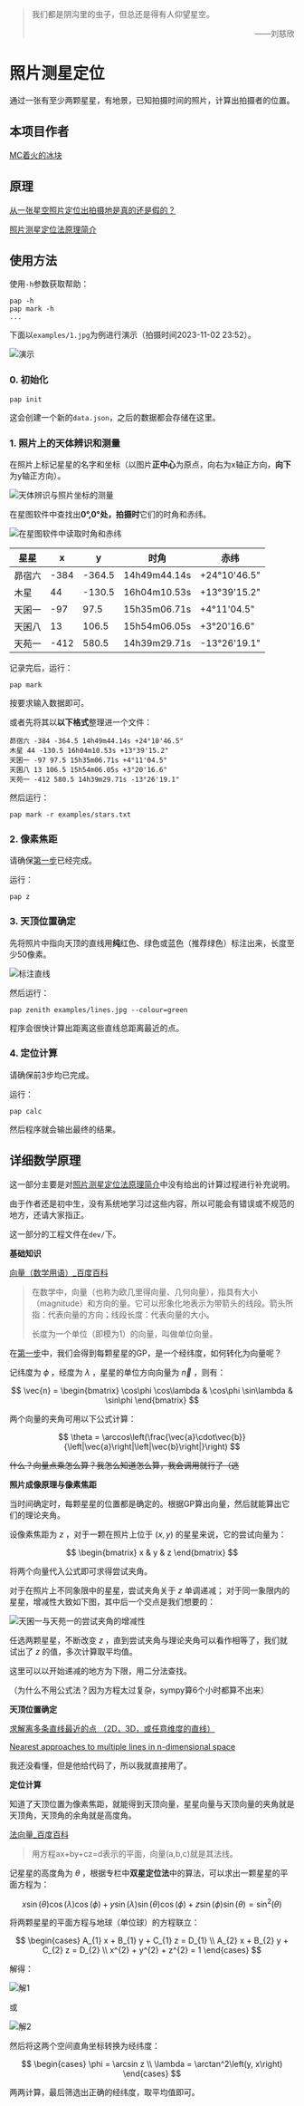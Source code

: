 > 我们都是阴沟里的虫子，但总还是得有人仰望星空。
> <p align="right">——刘慈欣</p>

# 照片测星定位

通过一张有至少两颗星星，有地景，已知拍摄时间的照片，计算出拍摄者的位置。

## 本项目作者

[MC着火的冰块](https://space.bilibili.com/551409211)

## 原理

[从一张星空照片定位出拍摄地是真的还是假的？](https://www.bilibili.com/video/BV1Dx4y117yM)

[照片测星定位法原理简介](https://www.bilibili.com/read/cv28301382)

## 使用方法

使用`-h`参数获取帮助：

```commandline
pap -h
pap mark -h
...
```

下面以`examples/1.jpg`为例进行演示（拍摄时间2023-11-02 23:52）。

![](examples/1.jpg "演示")

### 0. 初始化

```commandline
pap init
```

这会创建一个新的`data.json`，之后的数据都会存储在这里。

### 1. 照片上的天体辨识和测量

在照片上标记星星的名字和坐标（以图片**正中心**为原点，向右为x轴正方向，**向下**为y轴正方向）。

![](assets/marked.jpg "天体辨识与照片坐标的测量")

在星图软件中查找出**0°,0°处，拍摄时**它们的时角和赤纬。

![](assets/stellarium.jpeg "在星图软件中读取时角和赤纬")

| 星星  | x    | y      | 时角           | 赤纬           |
|-----|------|--------|--------------|--------------|
| 昴宿六 | -384 | -364.5 | 14h49m44.14s | +24°10'46.5" |
| 木星  | 44   | -130.5 | 16h04m10.53s | +13°39'15.2" |
| 天囷一 | -97  | 97.5   | 15h35m06.71s | +4°11'04.5"  |
| 天囷八 | 13   | 106.5  | 15h54m06.05s | +3°20'16.6"  |
| 天苑一 | -412 | 580.5  | 14h39m29.71s | -13°26'19.1" |

记录完后，运行：

```commandline
pap mark
```

按要求输入数据即可。

或者先将其以**以下格式**整理进一个文件：

```text
昴宿六 -384 -364.5 14h49m44.14s +24°10'46.5"
木星 44 -130.5 16h04m10.53s +13°39'15.2"
天囷一 -97 97.5 15h35m06.71s +4°11'04.5"
天囷八 13 106.5 15h54m06.05s +3°20'16.6"
天苑一 -412 580.5 14h39m29.71s -13°26'19.1"
```

然后运行：

```commandline
pap mark -r examples/stars.txt
```

### 2. 像素焦距

请确保[第一步](#1-照片上的天体辨识和测量)已经完成。

运行：

```commandline
pap z
```

### 3. 天顶位置确定

先将照片中指向天顶的直线用**纯**红色、绿色或蓝色（推荐绿色）标注出来，长度至少50像素。

![](examples/lines.jpg "标注直线")

然后运行：

```commandline
pap zenith examples/lines.jpg --colour=green
```

程序会很快计算出距离这些直线总距离最近的点。

### 4. 定位计算

请确保前3步均已完成。

运行：

```commandline
pap calc
```

然后程序就会输出最终的结果。

## 详细数学原理

这一部分主要是对[照片测星定位法原理简介](https://www.bilibili.com/read/cv28301382)中没有给出的计算过程进行补充说明。

由于作者还是初中生，没有系统地学习过这些内容，所以可能会有错误或不规范的地方，还请大家指正。

这一部分的工程文件在`dev/`下。

**基础知识**

[向量（数学用语）_百度百科](https://baike.baidu.com/item/%E5%90%91%E9%87%8F)

> 在数学中，向量（也称为欧几里得向量、几何向量），指具有大小（magnitude）和方向的量。它可以形象化地表示为带箭头的线段。箭头所指：代表向量的方向；线段长度：代表向量的大小。
>
> 长度为一个单位（即模为1）的向量，叫做单位向量。

在[第一步](#1-照片上的天体辨识和测量)中，我们会得到每颗星星的GP，是一个经纬度，如何转化为向量呢？

记纬度为 $\phi$ ，经度为 $\lambda$ ，星星的单位方向向量为 $\vec{n}$ ，则有：

$$
\vec{n} = \begin{bmatrix}
\cos\phi \cos\lambda & \cos\phi \sin\lambda & \sin\phi
\end{bmatrix}
$$

两个向量的夹角可用以下公式计算：

$$
\theta = \arccos\left(\frac{\vec{a}\cdot\vec{b}}{\left|\vec{a}\right|\left|\vec{b}\right|}\right)
$$

~~什么？向量点乘怎么算？我怎么知道怎么算，我会调用就行了（逃~~

**照片成像原理与像素焦距**

当时间确定时，每颗星星的位置都是确定的。根据GP算出向量，然后就能算出它们的理论夹角。

设像素焦距为 $z$ ，对于一颗在照片上位于 $(x, y)$ 的星星来说，它的尝试向量为：

$$
\begin{bmatrix}
x & y & z
\end{bmatrix}
$$

将两个向量代入公式即可求得尝试夹角。

对于在照片上不同象限中的星星，尝试夹角关于 $z$ 单调递减；
对于同一象限内的星星，增减性大致如下图，其中后一个交点是我们想要的：

![](assets/monotonicity.jpg "天囷一与天苑一的尝试夹角的增减性")

任选两颗星星，不断改变 $z$ ，直到尝试夹角与理论夹角可以看作相等了，我们就试出了 $z$ 的值，多次计算取平均值。

这里可以以开始递减的地方为下限，用二分法查找。

（为什么不用公式法？因为方程太过复杂，sympy算6个小时都算不出来）

**天顶位置确定**

[求解离多条直线最近的点 （2D，3D，或任意维度的直线）](https://zhuanlan.zhihu.com/p/146190385)

[Nearest approaches to multiple lines in n-dimensional space](https://www.crewes.org/Documents/ResearchReports/2010/CRR201032.pdf)

我还没看懂，但是他给代码了，所以我就直接用了。

**定位计算**

知道了天顶位置为像素焦距，就能得到天顶向量，星星向量与天顶向量的夹角就是天顶角，天顶角的余角就是高度角。

[法向量_百度百科](https://baike.baidu.com/item/%E6%B3%95%E5%90%91%E9%87%8F)

> 用方程ax+by+cz=d表示的平面，向量(a,b,c)就是其法线。

记星星的高度角为 $\theta$ ，根据专栏中**双星定位法**中的算法，可以求出一颗星星的平面方程为：

$$
x \sin{\left(\theta \right)} \cos{\left(\lambda \right)} \cos{\left(\phi \right)} + y \sin{\left(\lambda \right)}
\sin{\left(\theta \right)} \cos{\left(\phi \right)} + z \sin{\left(\phi \right)} \sin{\left(\theta \right)} =
\sin^{2}{\left(\theta \right)}
$$

将两颗星星的平面方程与地球（单位球）的方程联立：

$$
\begin{cases}
A_{1} x + B_{1} y + C_{1} z = D_{1} \\
A_{2} x + B_{2} y + C_{2} z = D_{2} \\
x^{2} + y^{2} + z^{2} = 1
\end{cases}
$$

解得：

![](assets/solution1.png "解1")

或

![](assets/solution2.png "解2")

然后将这两个空间直角坐标转换为经纬度：

$$
\begin{cases}
\phi = \arcsin z \\
\lambda = \arctan^2\left(y, x\right)
\end{cases}
$$

两两计算，最后筛选出正确的经纬度，取平均值即可。
